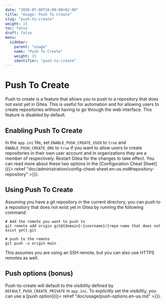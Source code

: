 ```yaml
---
date: "2020-07-06T16:00:00+02:00"
title: "Usage: Push To Create"
slug: "push-to-create"
weight: 15
toc: false
draft: false
menu:
  sidebar:
    parent: "usage"
    name: "Push To Create"
    weight: 15
    identifier: "push-to-create"
---
```


# Push To Create

Push to create is a feature that allows you to push to a repository that does not exist yet in Gitea. This is useful for automation and for allowing users to create repositories without having to go through the web interface. This feature is disabled by default.

## Enabling Push To Create

In the `app.ini` file, set `ENABLE_PUSH_CREATE_USER` to `true` and `ENABLE_PUSH_CREATE_ORG` to `true` if you want to allow users to create repositories in their own user account and in organizations they are a member of respectively. Restart Gitea for the changes to take effect. You can read more about these two options in the [Configuration Cheat Sheet]({{< relref "doc/administration/config-cheat-sheet.en-us.md#repository-repository" >}}).

## Using Push To Create

Assuming you have a git repository in the current directory, you can push to a repository that does not exist yet in Gitea by running the following command:

```shell
# Add the remote you want to push to
git remote add origin git@{domain}:{username}/{repo name that does not exist yet}.git

# push to the remote
git push -u origin main
```

This assumes you are using an SSH remote, but you can also use HTTPS remotes as well.

## Push options (bonus)

Push-to-create will default to the visibility defined by `DEFAULT_PUSH_CREATE_PRIVATE` in `app.ini`. To explicitly set the visibility, you can use a [push option]({{< relref "doc/usage/push-options.en-us.md" >}}).
